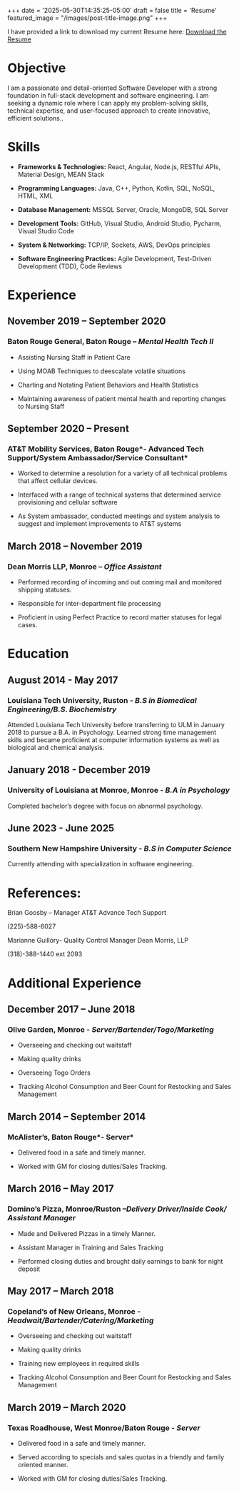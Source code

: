 +++
date = '2025-05-30T14:35:25-05:00'
draft = false
title = 'Resume'
featured_image = "/images/post-title-image.png"
+++

I have provided a link to download my current Resume here:
[Download the Resume](https://benjamin-sturgeon.github.io/about/Resume.docx)

# Objective

I am a passionate and detail-oriented Software Developer with a strong
foundation in full-stack development and software engineering. I am
seeking a dynamic role where I can apply my problem-solving skills,
technical expertise, and user-focused approach to create innovative,
efficient solutions..

# Skills

- **Frameworks & Technologies:** React, Angular, Node.js, RESTful APIs,
  Material Design, MEAN Stack

- **Programming Languages:** Java, C++, Python, Kotlin, SQL, NoSQL,
  HTML, XML

- **Database Management:** MSSQL Server, Oracle, MongoDB, SQL Server

- **Development Tools:** GitHub, Visual Studio, Android Studio, Pycharm,
  Visual Studio Code

- **System & Networking:** TCP/IP, Sockets, AWS, DevOps principles

- **Software Engineering Practices:** Agile Development, Test-Driven
  Development (TDD), Code Reviews

#

# Experience

## November 2019 – September 2020

### Baton Rouge General, Baton Rouge *– Mental Health Tech II*

- Assisting Nursing Staff in Patient Care

- Using MOAB Techniques to deescalate volatile situations

- Charting and Notating Patient Behaviors and Health Statistics

- Maintaining awareness of patient mental health and reporting changes
  to Nursing Staff

##  September 2020 – Present

### AT&T Mobility Services, Baton Rouge*- Advanced Tech Support/System Ambassador/Service Consultant*

- Worked to determine a resolution for a variety of all technical
  problems that affect cellular devices.

- Interfaced with a range of technical systems that determined service
  provisioning and cellular software

- As System ambassador, conducted meetings and system analysis to
  suggest and implement improvements to AT&T systems

## 

## March 2018 – November 2019

### Dean Morris LLP, Monroe *– Office Assistant*

- Performed recording of incoming and out coming mail and monitored
  shipping statuses.

- Responsible for inter-department file processing

- Proficient in using Perfect Practice to record matter statuses for
  legal cases.

# 

# Education

## August 2014 - May 2017

### Louisiana Tech University, Ruston *- B.S in Biomedical Engineering/B.S. Biochemistry*

Attended Louisiana Tech University before transferring to ULM in January
2018 to pursue a B.A. in Psychology. Learned strong time management
skills and became proficient at computer information systems as well as
biological and chemical analysis.

## January 2018 - December 2019

### University of Louisiana at Monroe, Monroe *- B.A in Psychology*

Completed bachelor’s degree with focus on abnormal psychology.

## June 2023 - June 2025

### Southern New Hampshire University *- B.S in Computer Science*

Currently attending with specialization in software engineering.

### 

# References:

Brian Goosby – Manager AT&T Advance Tech Support

(225)-588-6027

Marianne Guillory- Quality Control Manager Dean Morris, LLP

(318)-388-1440 ext 2093

#
# Additional Experience

## December 2017 – June 2018

### Olive Garden, Monroe *- Server/Bartender/Togo/Marketing*

- Overseeing and checking out waitstaff

- Making quality drinks

- Overseeing Togo Orders

- Tracking Alcohol Consumption and Beer Count for Restocking and Sales
  Management

## March 2014 – September 2014

### McAlister’s, Baton Rouge*- Server*

- Delivered food in a safe and timely manner.

- Worked with GM for closing duties/Sales Tracking.

## March 2016 – May 2017

### Domino’s Pizza, Monroe/Ruston *–Delivery Driver/Inside Cook/ Assistant Manager*

- Made and Delivered Pizzas in a timely Manner.

- Assistant Manager in Training and Sales Tracking

- Performed closing duties and brought daily earnings to bank for night
  deposit

## May 2017 – March 2018

### Copeland’s of New Orleans, Monroe *- Headwait/Bartender/Catering/Marketing*

- Overseeing and checking out waitstaff

- Making quality drinks

- Training new employees in required skills

- Tracking Alcohol Consumption and Beer Count for Restocking and Sales
  Management

## March 2019 – March 2020

### Texas Roadhouse, West Monroe/Baton Rouge *- Server*

- Delivered food in a safe and timely manner.

- Served according to specials and sales quotas in a friendly and family
  oriented manner.

- Worked with GM for closing duties/Sales Tracking.
